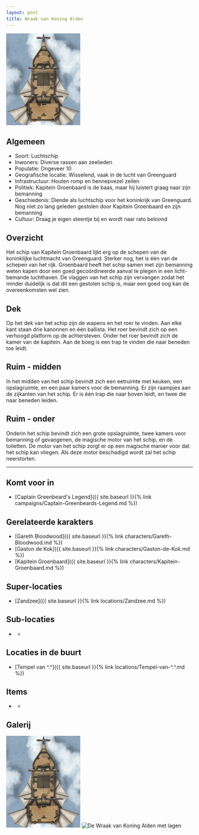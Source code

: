 ```yaml
---
layout: post
title: Wraak van Koning Alden
---
```


<img src="../images/Airship.jpg" alt="De Wraak van Koning Alden" width=200>

## Algemeen
* Soort: Luchtschip
* Inwoners: Diverse rassen aan zeelieden
* Populatie: Ongeveer 10
* Geografische locatie: Wisselend, vaak in de lucht van Greenguard
* Infrastructuur: Houten romp en hennepvezel zeilen 
* Politiek: Kapitein Groenbaard is de baas, maar hij luistert graag naar zijn bemanning
* Geschiedenis: Diende als luchtschip voor het koninkrijk van Greenguard. Nog niet zo lang geleden gestolen door Kapitein Groenbaard en zijn bemanning
* Cultuur: Draag je eigen steentje bij en wordt naar rato beloond

## Overzicht
Het schip van Kapitein Groenbaard lijkt erg op de schepen van de koninklijke luchtmacht van Greenguard. Sterker nog, het is één van de schepen van het rijk. Groenbaard heeft het schip samen met zijn bemanning weten kapen door een goed gecoördineerde aanval te plegen in een licht-bemande luchthaven. De vlaggen van het schip zijn vervangen zodat het minder duidelijk is dat dit een gestolen schip is, maar een goed oog kan de overeenkomsten wel zien.

## Dek
Op het dek van het schip zijn de wapens en het roer te vinden. Aan elke kant staan drie kanonnen en één ballista. Het roer bevindt zich op een verhoogd platform op de achtersteven. Onder het roer bevindt zich de kamer van de kapitein. Aan de boeg is een trap te vinden die naar beneden toe leidt.

## Ruim - midden
In het midden van het schip bevindt zich een eetruimte met keuken, een opslagruimte, en een paar kamers voor de bemanning. Er zijn raampjes aan de zijkanten van het schip. Er is één trap die naar boven leidt, en twee die naar beneden leiden.

## Ruim - onder
Onderin het schip bevindt zich een grote opslagruimte, twee kamers voor bemanning of gevangenen, de magische motor van het schip, en de toiletten. De motor van het schip zorgt er op een magische manier voor dat het schip kan vliegen. Als deze motor beschadigd wordt zal het schip neerstorten.

---

## Komt voor in
* [Captain Greenbeard's Legend]({{ site.baseurl }}{% link campaigns/Captain-Greenbeards-Legend.md %})

## Gerelateerde karakters
* [Gareth Bloodwood]({{ site.baseurl }}{% link characters/Gareth-Bloodwood.md %})
* [Gaston de Kok]({{ site.baseurl }}{% link characters/Gaston-de-Kok.md %})
* [Kapitein Groenbaard]({{ site.baseurl }}{% link characters/Kapitein-Groenbaard.md %})

## Super-locaties
* [Zandzee]({{ site.baseurl }}{% link locations/Zandzee.md %})

## Sub-locaties
* -

## Locaties in de buurt
* [Tempel van ^.^]({{ site.baseurl }}{% link locations/Tempel-van-^.^.md %})

## Items
* -

## Galerij
<img src="../images/Airship.jpg" alt="De Wraak van Koning Alden" width=200>

<img src="../images/Airship Layers.jpg" alt="De Wraak van Koning Alden met lagen" width=600>

